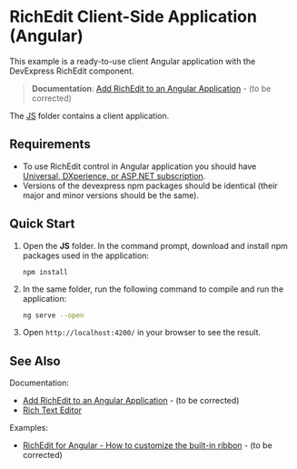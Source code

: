 # RichEdit Client-Side Application (Angular)

This example is a ready-to-use client Angular application with the DevExpress RichEdit component.

> **Documentation**: [Add RichEdit to an Angular Application](https://docs.devexpress.com/AspNetCore/400373/office-inspired-controls/controls/rich-edit) - (to be corrected)

The [JS](JS) folder contains a client application.

## Requirements
* To use RichEdit control in Angular application you should have [Universal, DXperience, or ASP.NET subscription](https://www.devexpress.com/buy/net/).
* Versions of the devexpress npm packages should be identical (their major and minor versions should be the same).

## Quick Start

1. Open the **JS** folder. In the command prompt, download and install npm packages used in the application:

    ```
    npm install
    ```

2. In the same folder, run the following command to compile and run the application:

    ```bash
    ng serve --open
    ```

3. Open ```http://localhost:4200/``` in your browser to see the result.

## See Also
Documentation:
- [Add RichEdit to an Angular Application](https://docs.devexpress.com/AspNetCore/400373/office-inspired-controls/controls/rich-edit) - (to be corrected)
- [Rich Text Editor](https://docs.devexpress.com/AspNetCore/400373/office-inspired-controls/controls/rich-edit)

Examples:
- [RichEdit for Angular - How to customize the built-in ribbon](https://docs.devexpress.com/AspNetCore/400373/office-inspired-controls/controls/rich-edit) - (to be corrected)
